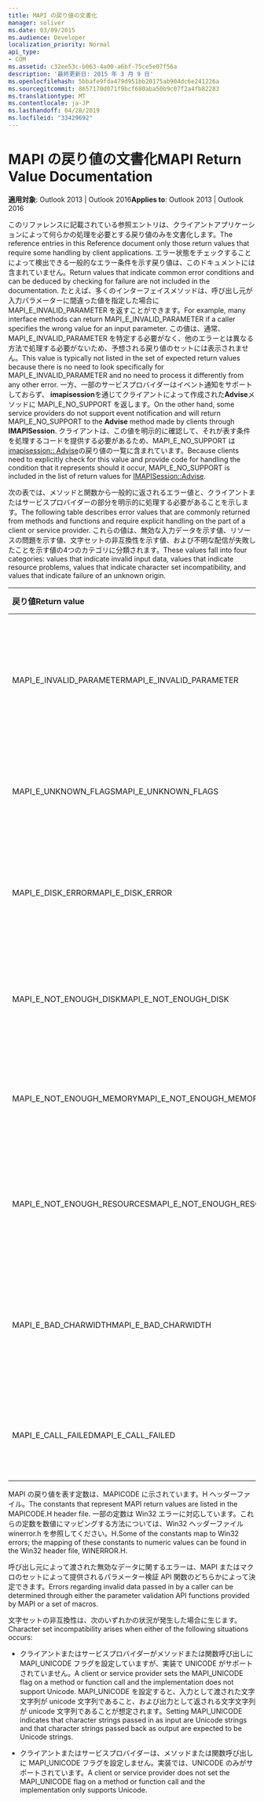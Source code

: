 ```yaml
---
title: MAPI の戻り値の文書化
manager: soliver
ms.date: 03/09/2015
ms.audience: Developer
localization_priority: Normal
api_type:
- COM
ms.assetid: c32ee53c-b063-4a00-a6bf-75ce5e07f56a
description: '最終更新日: 2015 年 3 月 9 日'
ms.openlocfilehash: 5bbafe9fda479d951bb20175ab904dc6e241226a
ms.sourcegitcommit: 8657170d071f9bcf680aba50b9c07f2a4fb82283
ms.translationtype: MT
ms.contentlocale: ja-JP
ms.lasthandoff: 04/28/2019
ms.locfileid: "33429692"
---
```

# <a name="mapi-return-value-documentation"></a><span data-ttu-id="e9a3b-103">MAPI の戻り値の文書化</span><span class="sxs-lookup"><span data-stu-id="e9a3b-103">MAPI Return Value Documentation</span></span>

  
  
<span data-ttu-id="e9a3b-104">**適用対象**: Outlook 2013 | Outlook 2016</span><span class="sxs-lookup"><span data-stu-id="e9a3b-104">**Applies to**: Outlook 2013 | Outlook 2016</span></span> 
  
<span data-ttu-id="e9a3b-105">このリファレンスに記載されている参照エントリは、クライアントアプリケーションによって何らかの処理を必要とする戻り値のみを文書化します。</span><span class="sxs-lookup"><span data-stu-id="e9a3b-105">The reference entries in this Reference document only those return values that require some handling by client applications.</span></span> <span data-ttu-id="e9a3b-106">エラー状態をチェックすることによって検出できる一般的なエラー条件を示す戻り値は、このドキュメントには含まれていません。</span><span class="sxs-lookup"><span data-stu-id="e9a3b-106">Return values that indicate common error conditions and can be deduced by checking for failure are not included in the documentation.</span></span> <span data-ttu-id="e9a3b-107">たとえば、多くのインターフェイスメソッドは、呼び出し元が入力パラメーターに間違った値を指定した場合に MAPI_E_INVALID_PARAMETER を返すことができます。</span><span class="sxs-lookup"><span data-stu-id="e9a3b-107">For example, many interface methods can return MAPI_E_INVALID_PARAMETER if a caller specifies the wrong value for an input parameter.</span></span> <span data-ttu-id="e9a3b-108">この値は、通常、MAPI_E_INVALID_PARAMETER を特定する必要がなく、他のエラーとは異なる方法で処理する必要がないため、予想される戻り値のセットには表示されません。</span><span class="sxs-lookup"><span data-stu-id="e9a3b-108">This value is typically not listed in the set of expected return values because there is no need to look specifically for MAPI_E_INVALID_PARAMETER and no need to process it differently from any other error.</span></span> <span data-ttu-id="e9a3b-109">一方、一部のサービスプロバイダーはイベント通知をサポートしておらず、 **imapisession**を通じてクライアントによって作成された**Advise**メソッドに MAPI_E_NO_SUPPORT を返します。</span><span class="sxs-lookup"><span data-stu-id="e9a3b-109">On the other hand, some service providers do not support event notification and will return MAPI_E_NO_SUPPORT to the **Advise** method made by clients through **IMAPISession**.</span></span> <span data-ttu-id="e9a3b-110">クライアントは、この値を明示的に確認して、それが表す条件を処理するコードを提供する必要があるため、MAPI_E_NO_SUPPORT は[imapisession:: Advise](imapisession-advise.md)の戻り値の一覧に含まれています。</span><span class="sxs-lookup"><span data-stu-id="e9a3b-110">Because clients need to explicitly check for this value and provide code for handling the condition that it represents should it occur, MAPI_E_NO_SUPPORT is included in the list of return values for [IMAPISession::Advise](imapisession-advise.md).</span></span>
  
<span data-ttu-id="e9a3b-111">次の表では、メソッドと関数から一般的に返されるエラー値と、クライアントまたはサービスプロバイダーの部分を明示的に処理する必要があることを示します。</span><span class="sxs-lookup"><span data-stu-id="e9a3b-111">The following table describes error values that are commonly returned from methods and functions and require explicit handling on the part of a client or service provider.</span></span> <span data-ttu-id="e9a3b-112">これらの値は、無効な入力データを示す値、リソースの問題を示す値、文字セットの非互換性を示す値、および不明な配信が失敗したことを示す値の4つのカテゴリに分類されます。</span><span class="sxs-lookup"><span data-stu-id="e9a3b-112">These values fall into four categories: values that indicate invalid input data, values that indicate resource problems, values that indicate character set incompatibility, and values that indicate failure of an unknown origin.</span></span>
  
|<span data-ttu-id="e9a3b-113">**戻り値**</span><span class="sxs-lookup"><span data-stu-id="e9a3b-113">**Return value**</span></span>|<span data-ttu-id="e9a3b-114">**説明**</span><span class="sxs-lookup"><span data-stu-id="e9a3b-114">**Description**</span></span>|
|:-----|:-----|
|<span data-ttu-id="e9a3b-115">MAPI_E_INVALID_PARAMETER</span><span class="sxs-lookup"><span data-stu-id="e9a3b-115">MAPI_E_INVALID_PARAMETER</span></span>  <br/> |<span data-ttu-id="e9a3b-116">メソッドまたは関数に渡された1つ以上のパラメーターが有効ではありませんでした。</span><span class="sxs-lookup"><span data-stu-id="e9a3b-116">One or more of the parameters passed into the method or functions were not valid.</span></span>  <br/> |
|<span data-ttu-id="e9a3b-117">MAPI_E_UNKNOWN_FLAGS</span><span class="sxs-lookup"><span data-stu-id="e9a3b-117">MAPI_E_UNKNOWN_FLAGS</span></span>  <br/> |<span data-ttu-id="e9a3b-118">flags パラメーターの1つ以上の値が無効です。</span><span class="sxs-lookup"><span data-stu-id="e9a3b-118">One or more values for a flags parameter were not valid.</span></span>  <br/> |
|<span data-ttu-id="e9a3b-119">MAPI_E_DISK_ERROR</span><span class="sxs-lookup"><span data-stu-id="e9a3b-119">MAPI_E_DISK_ERROR</span></span>  <br/> |<span data-ttu-id="e9a3b-120">ディスクへの書き込み中またはディスクからの読み取り中に問題が発生しました。</span><span class="sxs-lookup"><span data-stu-id="e9a3b-120">There was a problem writing to or reading from disk.</span></span>  <br/> |
|<span data-ttu-id="e9a3b-121">MAPI_E_NOT_ENOUGH_DISK</span><span class="sxs-lookup"><span data-stu-id="e9a3b-121">MAPI_E_NOT_ENOUGH_DISK</span></span>  <br/> |<span data-ttu-id="e9a3b-122">操作を完了するのに十分なディスク容量がありません。</span><span class="sxs-lookup"><span data-stu-id="e9a3b-122">Not enough disk space was available to complete the operation.</span></span>  <br/> |
|<span data-ttu-id="e9a3b-123">MAPI_E_NOT_ENOUGH_MEMORY</span><span class="sxs-lookup"><span data-stu-id="e9a3b-123">MAPI_E_NOT_ENOUGH_MEMORY</span></span>  <br/> |<span data-ttu-id="e9a3b-124">メモリが不足しているため、操作を完了できません。</span><span class="sxs-lookup"><span data-stu-id="e9a3b-124">Not enough memory was available to complete the operation.</span></span>  <br/> |
|<span data-ttu-id="e9a3b-125">MAPI_E_NOT_ENOUGH_RESOURCES</span><span class="sxs-lookup"><span data-stu-id="e9a3b-125">MAPI_E_NOT_ENOUGH_RESOURCES</span></span>  <br/> |<span data-ttu-id="e9a3b-126">システムリソースが不足しているため、操作を完了できませんでした。</span><span class="sxs-lookup"><span data-stu-id="e9a3b-126">Not enough system resources were available to complete the operation.</span></span>  <br/> |
|<span data-ttu-id="e9a3b-127">MAPI_E_BAD_CHARWIDTH</span><span class="sxs-lookup"><span data-stu-id="e9a3b-127">MAPI_E_BAD_CHARWIDTH</span></span>  <br/> |<span data-ttu-id="e9a3b-128">呼び出し元と実装でサポートされている文字セットに互換性がありません。</span><span class="sxs-lookup"><span data-stu-id="e9a3b-128">An incompatibility exists in the character sets supported by the caller and the implementation.</span></span>  <br/> |
|<span data-ttu-id="e9a3b-129">MAPI_E_CALL_FAILED</span><span class="sxs-lookup"><span data-stu-id="e9a3b-129">MAPI_E_CALL_FAILED</span></span>  <br/> |<span data-ttu-id="e9a3b-130">予期しないまたは不明な送信元のエラーが発生しました。</span><span class="sxs-lookup"><span data-stu-id="e9a3b-130">An error of unexpected or unknown origin occurred.</span></span>  <br/> |
   
<span data-ttu-id="e9a3b-131">MAPI の戻り値を表す定数は、MAPICODE に示されています。H ヘッダーファイル。</span><span class="sxs-lookup"><span data-stu-id="e9a3b-131">The constants that represent MAPI return values are listed in the MAPICODE.H header file.</span></span> <span data-ttu-id="e9a3b-132">一部の定数は Win32 エラーに対応しています。これらの定数を数値にマッピングする方法については、Win32 ヘッダーファイル winerror.h を参照してください。H.</span><span class="sxs-lookup"><span data-stu-id="e9a3b-132">Some of the constants map to Win32 errors; the mapping of these constants to numeric values can be found in the Win32 header file, WINERROR.H.</span></span>
  
<span data-ttu-id="e9a3b-133">呼び出し元によって渡された無効なデータに関するエラーは、MAPI またはマクロのセットによって提供されるパラメーター検証 API 関数のどちらかによって決定できます。</span><span class="sxs-lookup"><span data-stu-id="e9a3b-133">Errors regarding invalid data passed in by a caller can be determined through either the parameter validation API functions provided by MAPI or a set of macros.</span></span> 
  
<span data-ttu-id="e9a3b-134">文字セットの非互換性は、次のいずれかの状況が発生した場合に生じます。</span><span class="sxs-lookup"><span data-stu-id="e9a3b-134">Character set incompatibility arises when either of the following situations occurs:</span></span>
  
- <span data-ttu-id="e9a3b-135">クライアントまたはサービスプロバイダーがメソッドまたは関数呼び出しに MAPI_UNICODE フラグを設定していますが、実装で UNICODE がサポートされていません。</span><span class="sxs-lookup"><span data-stu-id="e9a3b-135">A client or service provider sets the MAPI_UNICODE flag on a method or function call and the implementation does not support Unicode.</span></span> <span data-ttu-id="e9a3b-136">MAPI_UNICODE を設定すると、入力として渡された文字文字列が unicode 文字列であること、および出力として返される文字文字列が unicode 文字列であることが想定されます。</span><span class="sxs-lookup"><span data-stu-id="e9a3b-136">Setting MAPI_UNICODE indicates that character strings passed in as input are Unicode strings and that character strings passed back as output are expected to be Unicode strings.</span></span>
    
- <span data-ttu-id="e9a3b-137">クライアントまたはサービスプロバイダーは、メソッドまたは関数呼び出しに MAPI_UNICODE フラグを設定しません。実装では、UNICODE のみがサポートされています。</span><span class="sxs-lookup"><span data-stu-id="e9a3b-137">A client or service provider does not set the MAPI_UNICODE flag on a method or function call and the implementation only supports Unicode.</span></span>
    

